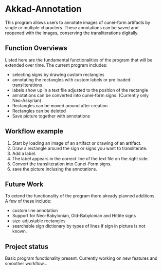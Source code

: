 # Akkad-Annotation

This program allows users to annotate images of cunei-form artifacts by single or multiple characters. These annotations can be saved and reopened with the images, conserving the transliterations digitally.

## Function Overviews

Listed here are the fundamental functionalities of the program that will be extended over time. The current program includes:
- selecting signs by drawing custom rectangles
- annotating the rectangles with custom labels or pre loaded transliterations
- labels show up in a text file adjusted to the position of the rectangle
- annotations can be converted into cunei-form signs. (Currently only Neo-Assyrian)
- Rectangles can be moved around after creation
- Rectangles can be deleted
- Save picture together with annotations

## Workflow example

1. Start by loading an image of an artifact or drawing of an artifact.
2. Draw a rectangle around the sign or signs you want to transliterate.
3. Add a label.
4. The label appears in the correct line of the text file on the right side.
5. Convert the transliteration into Cunei-Form signs.
6. save the picture inclusing the annotations.


## Future Work
To extend the functionality of the program there already planned additions. A few of these include:
- custom line annotation
- Support for Neo-Babylonian, Old-Babylonian and Hittite signs
- size-adjustable rectangles
- searchable sign dictionary by types of lines if sign in picture is not known.


## Project status
Basic program functionality present. Currently working on new features and smoother workflow...
